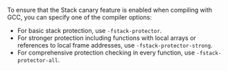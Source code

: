 To ensure that the Stack canary feature is enabled when compiling with GCC, you can specify one of the compiler options:

- For basic stack protection, use `-fstack-protector`.
- For stronger protection including functions with local arrays or references to local frame addresses, use `-fstack-protector-strong`.
- For comprehensive protection checking in every function, use `-fstack-protector-all`.